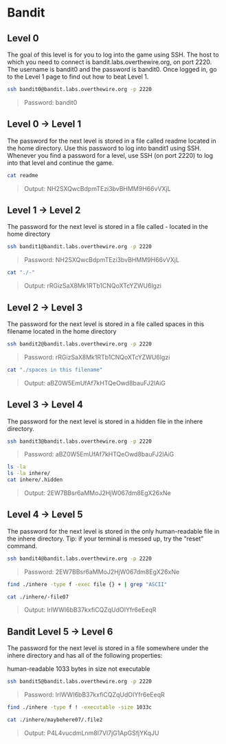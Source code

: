 # Bandit

## Level 0

The goal of this level is for you to log into the game using SSH. The host to which you need to connect is bandit.labs.overthewire.org, on port 2220. The username is bandit0 and the password is bandit0. Once logged in, go to the Level 1 page to find out how to beat Level 1.

```sh
ssh bandit0@bandit.labs.overthewire.org -p 2220
```

> Password: bandit0

## Level 0 → Level 1

The password for the next level is stored in a file called readme located in the home directory. Use this password to log into bandit1 using SSH. Whenever you find a password for a level, use SSH (on port 2220) to log into that level and continue the game.

```sh
cat readme
```

> Output: NH2SXQwcBdpmTEzi3bvBHMM9H66vVXjL

## Level 1 → Level 2

The password for the next level is stored in a file called - located in the home directory

```sh
ssh bandit1@bandit.labs.overthewire.org -p 2220
```

> Password: NH2SXQwcBdpmTEzi3bvBHMM9H66vVXjL

```sh
cat "./-"
```

> Output: rRGizSaX8Mk1RTb1CNQoXTcYZWU6lgzi

## Level 2 → Level 3

The password for the next level is stored in a file called spaces in this filename located in the home directory

```sh
ssh bandit2@bandit.labs.overthewire.org -p 2220
```

> Password: rRGizSaX8Mk1RTb1CNQoXTcYZWU6lgzi

```sh
cat "./spaces in this filename"
```

> Output: aBZ0W5EmUfAf7kHTQeOwd8bauFJ2lAiG

## Level 3 → Level 4

The password for the next level is stored in a hidden file in the inhere directory.

```sh
ssh bandit3@bandit.labs.overthewire.org -p 2220
```

> Password: aBZ0W5EmUfAf7kHTQeOwd8bauFJ2lAiG

```sh
ls -la
ls -la inhere/
cat inhere/.hidden
```

> Output: 2EW7BBsr6aMMoJ2HjW067dm8EgX26xNe

## Level 4 → Level 5

The password for the next level is stored in the only human-readable file in the inhere directory. Tip: if your terminal is messed up, try the “reset” command.

```sh
ssh bandit4@bandit.labs.overthewire.org -p 2220
```

> Password: 2EW7BBsr6aMMoJ2HjW067dm8EgX26xNe

```sh
find ./inhere -type f -exec file {} + | grep "ASCII"
```

```sh
cat ./inhere/-file07
```

> Output: lrIWWI6bB37kxfiCQZqUdOIYfr6eEeqR

## Bandit Level 5 → Level 6

The password for the next level is stored in a file somewhere under the inhere directory and has all of the following properties:

human-readable
1033 bytes in size
not executable

```sh
ssh bandit5@bandit.labs.overthewire.org -p 2220
```

> Password: lrIWWI6bB37kxfiCQZqUdOIYfr6eEeqR

```sh
find ./inhere -type f ! -executable -size 1033c
```

```sh
cat ./inhere/maybehere07/.file2
```

> Output: P4L4vucdmLnm8I7Vl7jG1ApGSfjYKqJU
